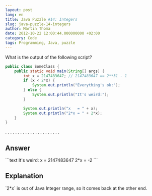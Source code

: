 ```yaml
---
layout: post
lang: en
title: Java Puzzle #14: Integers
slug: java-puzzle-14-integers
author: Martin Thoma
date: 2012-10-22 12:00:44.000000000 +02:00
category: Code
tags: Programming, Java, puzzle
---
```

What is the output of the following script?

```java
public class SomeClass {
    public static void main(String[] args) {
        int x = 2147483647; // 2147483647 == 2**31 - 1
        if (x < 2*x) {
            System.out.println("Everything's ok:");
        } else {
            System.out.println("It's weird:");
        }

        System.out.println("x   = " + x);
        System.out.println("2*x = " + 2*x);
    }
}
```

.
.
.
.
.
.
.
.
.
.
.
.
.
.
.
.
.
.
.
.
.
.

<h2>Answer</h2>
```text
It's weird:
x   = 2147483647
2*x = -2
```

<h2>Explanation</h2>
`2*x` is out of Java Integer range, so it comes back at the other end.
